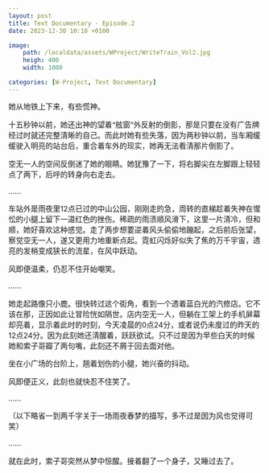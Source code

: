 ```yaml
---
layout: post
title: Text Documentary - Episode.2
date: 2023-12-30 10:18 +0100

image:
    path: /localdata/assets/WProject/WriteTrain_Vol2.jpg
    heigh: 400
    width: 1000

categories: [W-Project, Text Documentary]
---
```


<style>
p {font-size:0.92rem;}
</style>

她从地铁上下来，有些慌神。

十五秒钟以前，她还出神的望着“舷窗”外反射的倒影，那是只要在没有广告牌经过时就还完整清晰的自己。而此时她有些失落，因为两秒钟以前，当车厢缓缓驶入明亮的站台后，重合着车外的现实，她再无法看清那片倒影了。

空无一人的空间反倒迷了她的眼睛。她犹豫了一下，将右脚尖在左脚跟上轻轻点了两下，后呼的转身向右走去。

......

车站外是雨夜里12点已过的中山公园，刚刚走的急，周转的直梯趁着失神在惺忪的小腿上留下一道红色的挫伤。稀疏的雨渍顺风滑下，这里一片清冷，但和顺，她好喜欢这种感觉。走了两步想要逆着风头偷偷地蹦起，之后前后张望，察觉空无一人，遂又更用力地重新点起。霓虹闪烁好似失了焦的万千宇宙，透亮的发梢变成狭长的流星，在风中跃动。

风即便温柔，仍忍不住开始嘲笑。

......

她走起路像只小鹿。很快转过这个街角，看到一个透着蓝白光的汽修店。它不该在那，正因如此让冒险恍如隔世。店内空无一人，但躺在工架上的手机屏幕却亮着，显示着此时的时刻，今天凌晨的0点24分，或者说仍未度过的昨天的12点24分。因为此刻她还清醒着，跃跃欲试。只不过是因为早些白天的时候她和索子哥瓣了两句嘴，此刻还不屑于回去面对他。

坐在小广场的台阶上，翘着划伤的小腿，她兴奋的抖动。

风即便正义，此刻也就快忍不住笑了。

......

（以下略省一到两千字关于一场雨夜春梦的描写，多不过是因为风也觉得可笑）

......

就在此时，索子哥突然从梦中惊醒。接着翻了一个身子，又睡过去了。